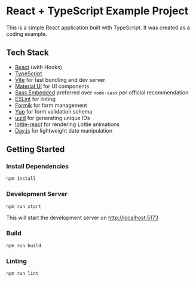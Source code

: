 # React + TypeScript Example Project

This is a simple React application built with TypeScript. It was created as a coding example.

## Tech Stack

- [React](https://reactjs.org/) (with Hooks)
- [TypeScript](https://www.typescriptlang.org/)
- [Vite](https://vitejs.dev/) for fast bundling and dev server
- [Material UI](https://mui.com/) for UI components
- [Sass Embedded](https://www.npmjs.com/package/sass-embedded/) preferred over `node-sass` per official recommendation
- [ESLint](https://eslint.org/) for linting
- [Formik](https://formik.org/) for form management
- [Yup](https://github.com/jquense/yup) for form validation schema
- [uuid](https://github.com/uuidjs/uuid) for generating unique IDs
- [lottie-react](https://github.com/Gamote/lottie-react) for rendering Lottie animations
- [Day.js](https://day.js.org/) for lightweight date manipulation

## Getting Started

### Install Dependencies

```bash
npm install
```

### Development Server

```bash
npm run start
```

This will start the development server on <http://localhost:5173>

### Build

```bash
npm run build
```

### Linting

```bash
npm run lint
```
